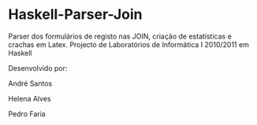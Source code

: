 Haskell-Parser-Join
===================

Parser dos formulários de registo nas JOIN, criação de estatísticas e crachas em Latex. Projecto de Laboratórios de Informática I 2010/2011 em Haskell

Desenvolvido por:

André Santos

Helena Alves

Pedro Faria
